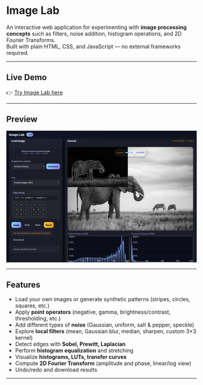 # Image Lab

An interactive web application for experimenting with **image processing concepts** such as filters, noise addition, histogram operations, and 2D Fourier Transforms.  
Built with plain HTML, CSS, and JavaScript — no external frameworks required.

---

## Live Demo

👉 [Try Image Lab here](https://shahryarfp.github.io/Image-Lab/)

---

## Preview

![App Screenshot](./image.png)  

---

## Features

- Load your own images or generate synthetic patterns (stripes, circles, squares, etc.)
- Apply **point operators** (negative, gamma, brightness/contrast, thresholding, etc.)
- Add different types of **noise** (Gaussian, uniform, salt & pepper, speckle)
- Explore **local filters** (mean, Gaussian blur, median, sharpen, custom 3×3 kernel)
- Detect edges with **Sobel, Prewitt, Laplacian**
- Perform **histogram equalization** and stretching
- Visualize **histograms, LUTs, transfer curves**
- Compute **2D Fourier Transform** (amplitude and phase, linear/log view)
- Undo/redo and download results

---
